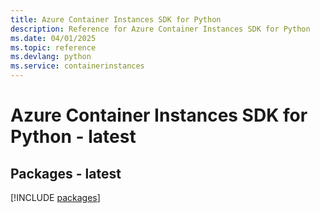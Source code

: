 ```yaml
---
title: Azure Container Instances SDK for Python
description: Reference for Azure Container Instances SDK for Python
ms.date: 04/01/2025
ms.topic: reference
ms.devlang: python
ms.service: containerinstances
---
```

# Azure Container Instances SDK for Python - latest
## Packages - latest
[!INCLUDE [packages](container-instances-index.md)]
